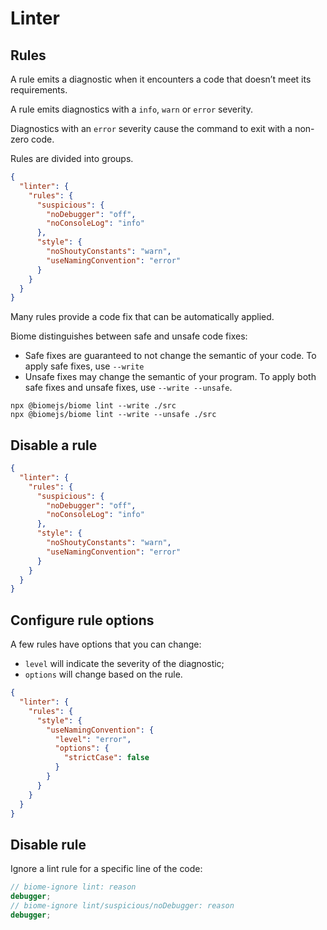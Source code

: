# Linter

## Rules

A rule emits a diagnostic when it encounters a code that doesn’t meet its requirements.

A rule emits diagnostics with a `info`, `warn` or `error` severity.

Diagnostics with an `error` severity cause the command to exit with a non-zero code.

Rules are divided into groups.

```json filename="biome.json"
{
  "linter": {
    "rules": {
      "suspicious": {
        "noDebugger": "off",
        "noConsoleLog": "info"
      },
      "style": {
        "noShoutyConstants": "warn",
        "useNamingConvention": "error"
      }
    }
  }
}
```

Many rules provide a code fix that can be automatically applied. 

Biome distinguishes between safe and unsafe code fixes:
- Safe fixes are guaranteed to not change the semantic of your code. To apply safe fixes, use `--write`
- Unsafe fixes may change the semantic of your program. To apply both safe fixes and unsafe fixes, use `--write --unsafe`.

```shell
npx @biomejs/biome lint --write ./src
npx @biomejs/biome lint --write --unsafe ./src
```


## Disable a rule

```json filename="biome.json"
{
  "linter": {
    "rules": {
      "suspicious": {
        "noDebugger": "off",
        "noConsoleLog": "info"
      },
      "style": {
        "noShoutyConstants": "warn",
        "useNamingConvention": "error"
      }
    }
  }
}
```


## Configure rule options

A few rules have options that you can change:
- `level` will indicate the severity of the diagnostic;
- `options` will change based on the rule.

```json filename="biome.json"
{
  "linter": {
    "rules": {
      "style": {
        "useNamingConvention": {
          "level": "error",
          "options": {
            "strictCase": false
          }
        }
      }
    }
  }
}
```


## Disable rule

Ignore a lint rule for a specific line of the code:
```js
// biome-ignore lint: reason
debugger;
// biome-ignore lint/suspicious/noDebugger: reason
debugger;
```
